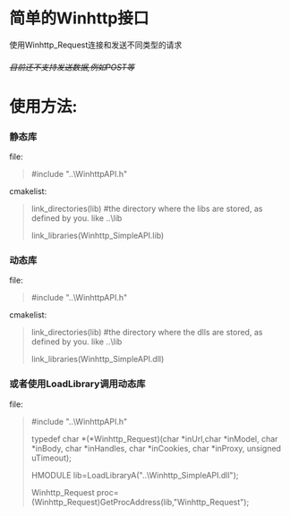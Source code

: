 # 简单的Winhttp接口
使用Winhttp_Request连接和发送不同类型的请求

###### ~~目前还不支持发送数据,例如POST等~~

# 使用方法:
### 静态库
file:
>   #include "..\\WinhttpAPI.h"

cmakelist:
>   link_directories(lib) #the directory where the libs are stored, as defined by you. like ..\\lib
> 
>   link_libraries(Winhttp_SimpleAPI.lib)

### 动态库
file:
>   #include "..\\WinhttpAPI.h"

cmakelist:
>   link_directories(lib) #the directory where the dlls are stored, as defined by you. like ..\\lib
> 
>   link_libraries(Winhttp_SimpleAPI.dll)

### 或者使用LoadLibrary调用动态库

file:
>   #include "..\\WinhttpAPI.h"
> 
>   typedef char *(*Winhttp_Request)(char *inUrl,char *inModel, char *inBody, char *inHandles, char *inCookies, char *inProxy, unsigned uTimeout);
>     
>   HMODULE lib=LoadLibraryA("..\\Winhttp_SimpleAPI.dll");
>     
>   Winhttp_Request proc=(Winhttp_Request)GetProcAddress(lib,"Winhttp_Request");
